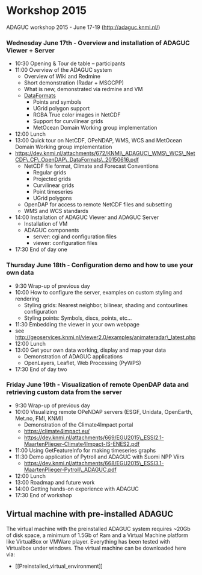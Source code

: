 Workshop 2015
=============

ADAGUC workshop 2015 - June 17-19 (http://adaguc.knmi.nl/)

### Wednesday June 17th - Overview and installation of ADAGUC Viewer + Server

-   10:30 Opening & Tour de table – participants
-   11:00 Overview of the ADAGUC system
    -   Overview of Wiki and Redmine
    -   Short demonstration (Radar + MSGCPP)
    -   What is new, demonstrated via redmine and VM
    -   [DataFormats](DataFormats.md)
        -   Points and symbols
        -   UGrid polygon support
        -   RGBA True color images in NetCDF
        -   Support for curvilinear grids
        -   MetOcean Domain Working group implementation
-   12:00 Lunch
-   13:00 Quick tour on NetCDF, OPeNDAP, WMS, WCS and MetOcean Domain
    Working group implementation
-   https://dev.knmi.nl/attachments/672/KNMI\_ADAGUC\_WMS\_WCS\_NetCDF\_CF\_OpenDAP\_DataFormats\_20150616.pdf
    -   NetCDF file format, Climate and Forecast Conventions
        -   Regular grids
        -   Projected grids
        -   Curvilinear grids
        -   Point timeseries
        -   UGrid polygons
    -   OpenDAP for access to remote NetCDF files and subsetting
    -   WMS and WCS standards
-   14:00 Installation of ADAGUC Viewer and ADAGUC Server
    -   Installation of VM
    -   ADAGUC components
        -   server: cgi and configuration files
        -   viewer: configuration files
-   17:30 End of day one

### Thursday June 18th - Configuration demo and how to use your own data

-   9:30 Wrap-up of previous day
-   10:00 How to configure the server, examples on custom styling and
    rendering
    -   Styling grids: Nearest neighbor, bilinear, shading and
        contourlines configuration
    -   Styling points: Symbols, discs, points, etc...
-   11:30 Embedding the viewer in your own webpage
-   see
    http://geoservices.knmi.nl/viewer2.0/examples/animateradar\_latest.php
-   12:00 Lunch
-   13:00 Get your own data working, display and map your data
    -   Demonstration of ADAGUC applications
    -   OpenLayers, Leaflet, Web Processing (PyWPS)
-   17:30 End of day two

### Friday June 19th - Visualization of remote OpenDAP data and retrieving custom data from the server

-   9:30 Wrap-up of previous day
-   10:00 Visualizing remote OPeNDAP servers (ESGF, Unidata, OpenEarth,
    Met.no, FMI, KNMI)
    -   Demonstration of the Climate4Impact portal
    -   https://climate4impact.eu/
    -   https://dev.knmi.nl/attachments/669/EGU2015\_ESSI2.1-MaartenPlieger-Climate4Impact-IS-ENES2.pdf
-   11:00 Using GetFeatureInfo for making timeseries graphs
-   11:30 Demo application of Pytroll and ADAGUC with Suomi NPP Viirs
    -   https://dev.knmi.nl/attachments/668/EGU2015\_ESSI3.1-MaartenPlieger-Pytroll\_ADAGUC.pdf
-   12:00 Lunch
-   13:00 Roadmap and future work
-   14:00 Getting hands-on experience with ADAGUC
-   17:30 End of workshop

Virtual machine with pre-installed ADAGUC
-----------------------------------------

The virtual machine with the preinstalled ADAGUC system requires \~20Gb
of disk space, a minimum of 1.5Gb of Ram and a Virtual Machine platform
like VirtualBox or VMWare player. Everything has been tested with
Virtualbox under windows. The virtual machine can be downloaded here
via:

-   \[\[Preinstalled\_virtual\_environment\]\]

